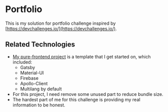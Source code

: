 # Portfolio

This is my solution for portfolio challenge inspired by [https://devchallenges.io/](https://devchallenges.io/).

## Related Technologies

- [My pure-frontend project](https://github.com/shinaBR2/pure-frontend) is a template that I get started on, which included:
  - Gatsby
  - Material-UI
  - Firebase
  - Apollo-Client
  - Multilang by default
- For this project, I need remove some unused part to reduce bundle size.
- The hardest part of me for this challenge is providing my real information to be honest.
